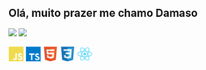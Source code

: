 ## Olá, muito prazer me chamo Damaso

<div>
  <img height="150em" src="https://github-readme-stats.vercel.app/api?username=DamasoMagno&show_icons=true&theme=dark&include_all_commits=true&count_private=true">
  <img height="150em" src="https://github-readme-stats.vercel.app/api/top-langs/?username=DamasoMagno&layout=compact&langs_count=5&theme=dark">
</div>

<div style="display: inline_block"><br>
  <img align="center" alt="Js" width="30" width="30" src="https://raw.githubusercontent.com/devicons/devicon/master/icons/javascript/javascript-plain.svg">
  <img align="center" width="30" width="30" alt="Ts" src="https://raw.githubusercontent.com/devicons/devicon/master/icons/typescript/typescript-plain.svg">
  <img align="center" width="30" width="30" alt="HTML" src="https://raw.githubusercontent.com/devicons/devicon/master/icons/html5/html5-original.svg">
  <img align="center" width="30" width="30" alt="CSS" src="https://raw.githubusercontent.com/devicons/devicon/master/icons/css3/css3-original.svg">
  <img align="center" width="30" width="30" alt="React" src="https://raw.githubusercontent.com/devicons/devicon/master/icons/react/react-original.svg">
</div>
